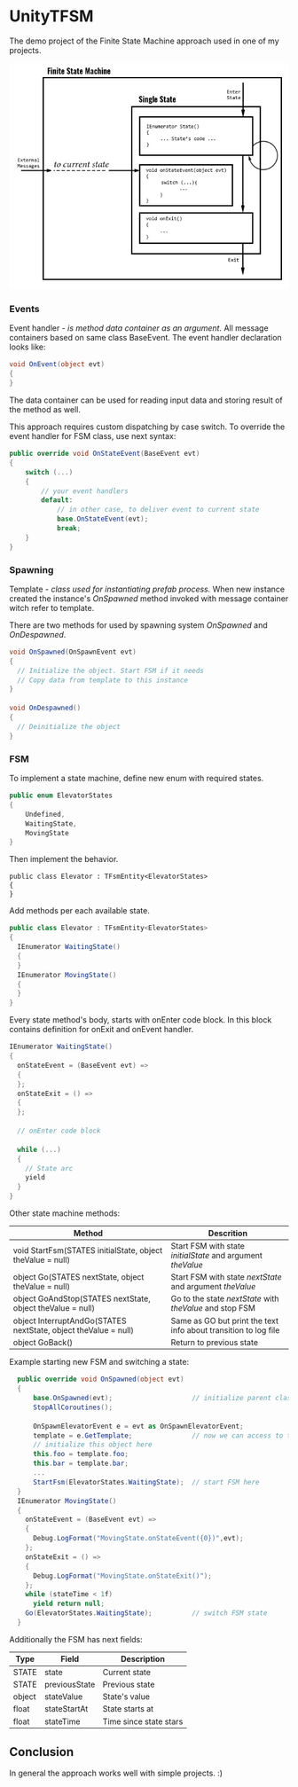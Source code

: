 # UnityTFSM

The demo project of the Finite State Machine approach used in one of my projects. 

![FSM Diagram](fsm_diagram.jpg)

### Events

Event handler - _is method data container as an argument._ All message containers based on same class BaseEvent. The event handler declaration looks like:

```c#
void OnEvent(object evt)
{
}
```

The data container can be used for reading input data and storing result of the method as well.

This approach requires custom dispatching by case switch. To override the event handler for FSM class, use next syntax:

```c#
public override void OnStateEvent(BaseEvent evt)
{
    switch (...)
    {
        // your event handlers
        default:
            // in other case, to deliver event to current state
            base.OnStateEvent(evt);
            break;
    }
}
```

### Spawning 

Template - _class used for instantiating prefab process._ When new instance created the instance's _OnSpawned_ method invoked with message container witch refer to template. 

There are two methods for used by spawning system _OnSpawned_ and _OnDespawned_. 

```c#
void OnSpawned(OnSpawnEvent evt)
{
  // Initialize the object. Start FSM if it needs
  // Copy data from template to this instance
}

void OnDespawned()
{
  // Deinitialize the object
}
```

### FSM

To implement a state machine, define new enum with required states.

```c#
public enum ElevatorStates
{
    Undefined,
    WaitingState,
    MovingState
}
```

Then implement the behavior.

```
public class Elevator : TFsmEntity<ElevatorStates>
{
}
```

Add methods per each available state.

```c#
public class Elevator : TFsmEntity<ElevatorStates>
{
  IEnumerator WaitingState()
  {
  }
  IEnumerator MovingState()
  {
  }
}
```

Every state method's body, starts with onEnter code block. In this block contains definition for onExit and onEvent handler.

```c#
IEnumerator WaitingState()
{
  onStateEvent = (BaseEvent evt) =>
  {
  };
  onStateExit = () =>
  {
  };
  
  // onEnter code block
  
  while (...)
  {
    // State arc
    yield
  }
}
```

Other state machine methods:

Method | Descrition
-------|-----------
void StartFsm(STATES initialState, object theValue = null)|Start FSM with state _initialState_ and argument _theValue_
object Go(STATES nextState, object theValue = null)|Start FSM with state _nextState_ and argument _theValue_
object GoAndStop(STATES nextState, object theValue = null)|Go to the state _nextState_ with _theValue_ and stop FSM
object InterruptAndGo(STATES nextState, object theValue = null)|Same as GO but print the text info about transition to log file
object GoBack()|Return to previous state

Example starting new FSM and switching a state:

```c#
  public override void OnSpawned(object evt)
  {
      base.OnSpawned(evt);                    // initialize parent class
      StopAllCoroutines();
      
      OnSpawnElevatorEvent e = evt as OnSpawnElevatorEvent;
      template = e.GetTemplate;               // now we can access to template
      // initialize this object here
      this.foo = template.foo;
      this.bar = template.bar;
      ...
      StartFsm(ElevatorStates.WaitingState);  // start FSM here
  }
  IEnumerator MovingState()
  {
    onStateEvent = (BaseEvent evt) =>
    {
      Debug.LogFormat("MovingState.onStateEvent({0})",evt);
    };
    onStateExit = () =>
    {
      Debug.LogFormat("MovingState.onStateExit()");
    };
    while (stateTime < 1f) 
      yield return null;
    Go(ElevatorStates.WaitingState);          // switch FSM state
  }
```

Additionally the FSM has next fields:

Type|Field|Description
----|-----|-----------
STATE|state|Current state
STATE|previousState|Previous state
object|stateValue|State's value 
float|stateStartAt|State starts at
float|stateTime|Time since state stars

## Conclusion

In general the approach works well with simple projects. :)
